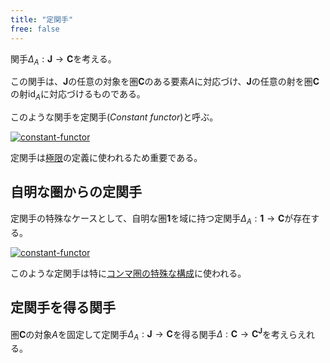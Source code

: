 ```yaml
---
title: "定関手"
free: false
---
```


関手$\Delta_A: \mathbf{J} \to \mathbf{C}$を考える。

この関手は、$\mathbf{J}$の任意の対象を圏$\mathbf{C}$のある要素$A$に対応づけ、$\mathbf{J}$の任意の射を圏$\mathbf{C}$の射$\mathrm{id}_A$に対応づけるものである。

このような関手を定関手(*Constant functor*)と呼ぶ。

[![constant-functor](https://storage.googleapis.com/zenn-user-upload/1ee4849f20f6-20240817.png)](https://q.uiver.app/#q=WzAsNSxbMCwxLCJqIl0sWzAsMCwiXFxtYXRoYmZ7Sn0iXSxbMSwwLCJcXG1hdGhiZntDfSJdLFsxLDEsIkEiXSxbMCwyLCJrIl0sWzEsMiwiXFxEZWx0YV9BIl0sWzAsMywiIiwwLHsic3R5bGUiOnsidGFpbCI6eyJuYW1lIjoibWFwcyB0byJ9fX1dLFs0LDMsIiIsMix7InN0eWxlIjp7InRhaWwiOnsibmFtZSI6Im1hcHMgdG8ifX19XSxbMCw0LCJmIiwyXV0=)

定関手は[極限](limit)の定義に使われるため重要である。

## 自明な圏からの定関手

定関手の特殊なケースとして、自明な圏$\mathbf{1}$を域に持つ定関手$\Delta_A: \mathbf{1} \to \mathbf{C}$が存在する。

[![constant-functor](https://storage.googleapis.com/zenn-user-upload/486e694e5bde-20240817.png)](https://q.uiver.app/#q=WzAsNCxbMCwxLCJcXGFzdCJdLFswLDAsIlxcbWF0aGJmezF9Il0sWzEsMCwiXFxtYXRoYmZ7Q30iXSxbMSwxLCJBIl0sWzEsMiwiXFxEZWx0YV9BIl0sWzAsMywiIiwwLHsic3R5bGUiOnsidGFpbCI6eyJuYW1lIjoibWFwcyB0byJ9fX1dXQ==)

このような定関手は特に[コンマ圏の特殊な構成](variants-of-comma-category)に使われる。

## 定関手を得る関手

圏$\mathbf{C}$の対象$A$を固定して定関手$\Delta_A: \mathbf{J} \to \mathbf{C}$を得る関手$\Delta: \mathbf{C} \to \mathbf{C}^\mathbf{J}$を考えらえれる。
